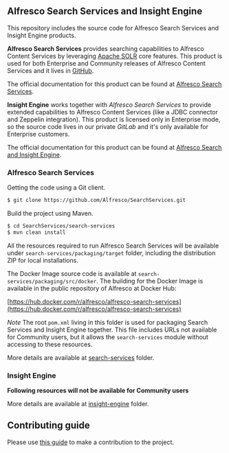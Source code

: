 ## Alfresco Search Services and Insight Engine

This repository includes the source code for Alfresco Search Services and Insight Engine products.

**Alfresco Search Services** provides searching capabilities to Alfresco Content Services by leveraging [Apache SOLR](https://lucene.apache.org/solr/) core features. This product is used for both Enterprise and Community releases of Alfresco Content Services and it lives in [GitHub](https://github.com/Alfresco/SearchServices).

The official documentation for this product can be found at [Alfresco Search Services](https://docs.alfresco.com/search-community/concepts/search-home.html).

**Insight Engine** works together with *Alfresco Search Services* to provide extended capabilities to Alfresco Content Services (like a JDBC connector and Zeppelin integration). This product is licensed only in Enterprise mode, so the source code lives in our private *GitLab* and it's only available for Enterprise customers.

The official documentation for this product can be found at [Alfresco Search and Insight Engine](https://docs.alfresco.com/sie/concepts/Search-Insight-Engine-overview.html).


### Alfresco Search Services

Getting the code using a Git client.

```bash
$ git clone https://github.com/Alfresco/SearchServices.git
```

Build the project using Maven.

```bash
$ cd SearchServices/search-services
$ mvn clean install
```

All the resources required to run Alfresco Search Services will be available under `search-services/packaging/target` folder, including the distribution ZIP for local installations.

The Docker Image source code is available at `search-services/packaging/src/docker`. The building for the Docker Image is available in the public repository of Alfresco at Docker Hub:

[https://hub.docker.com/r/alfresco/alfresco-search-services](https://hub.docker.com/r/alfresco/alfresco-search-services)

*Note* The root `pom.xml` living in this folder is used for packaging Search Services and Insight Engine together. This file includes URLs not available for Community users, but it allows the `search-services` module without accessing to these resources.

More details are available at [search-services](/search-services) folder.

### Insight Engine

**Following resources will not be available for Community users**

More details are available at [insight-engine](/insight-engine) folder.

## Contributing guide

Please use [this guide](CONTRIBUTING.md) to make a contribution to the project.
